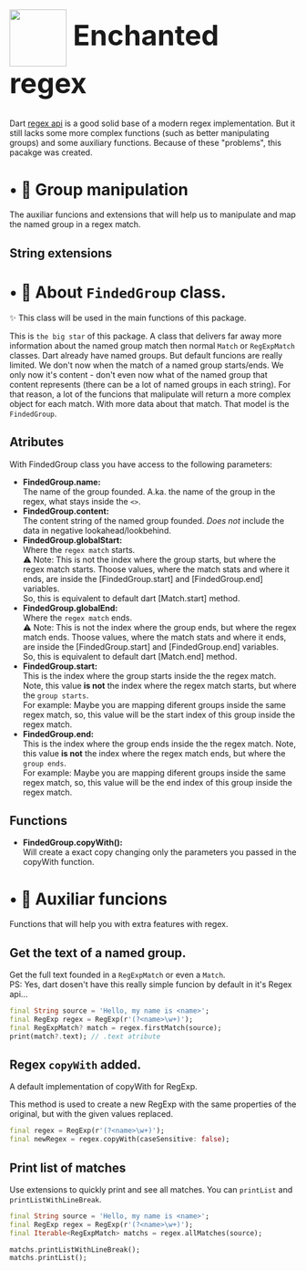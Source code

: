 <style>
.heading-1{
  font-size: 350%!important;
}
</style>

<h1 class="heading-1"><img align="center" height="100" src="https://user-images.githubusercontent.com/84743905/174507937-c8637dd7-5a10-4c12-bf23-945c7872ace2.png"> Enchanted regex</h1>

Dart [regex api](https://api.flutter.dev/flutter/dart-core/RegExp-class.html) is a good solid base of a modern regex implementation. But it still lacks some more complex functions (such as better manipulating groups) and some auxiliary functions. Because of these "problems", this pacakge was created.

# • 🔗 Group manipulation
The auxiliar funcions and extensions that will help us to manipulate and map the named group in a regex match.

## String extensions


# • 🌟 About `FindedGroup` class. 
✨ This class will be used in the main functions of this package.

This is `the big star` of this package. A class that delivers far away more information about the named group match then normal `Match` or `RegExpMatch` classes. Dart already have named groups. But default funcions are really limited. We don't now when the match of a named group starts/ends. We only now it's content - don't even now what of the named group that content represents (there can be a lot of named groups in each string). For that reason, a lot of the funcions that malipulate will return a more complex object for each match. With more data about that match. That model is the `FindedGroup`.

## Atributes
With FindedGroup class you have access to the following parameters:
- **FindedGroup.name:**<br>
The name of the group founded. A.ka. the name of the group in the regex, what stays inside the `<>`.
- **FindedGroup.content:**<br>
The content string of the named group founded. *Does not* include the data in negative lookahead/lookbehind. 
- **FindedGroup.globalStart:**<br>
Where the `regex match` starts.<br>
⚠️ Note: This is not the index where the group starts,
but where the regex match starts. Thoose values, where
the match stats and where it ends, are inside the
[FindedGroup.start] and [FindedGroup.end] variables.<br>
So, this is equivalent to default dart [Match.start] method.
- **FindedGroup.globalEnd:**<br>
Where the `regex match` ends.<br>
⚠️ Note: This is not the index where the group ends,
but where the regex match ends. Thoose values, where
the match stats and where it ends, are inside the
[FindedGroup.start] and [FindedGroup.end] variables.<br>
So, this is equivalent to default dart [Match.end] method.
- **FindedGroup.start:**<br>
This is the index where the group starts inside the
the regex match. Note, this value **is not** the index where
the regex match starts, but where the `group starts`.<br>
For example: Maybe you are mapping diferent groups inside
the same regex match, so, this value will be the start index
of this group inside the regex match.
- **FindedGroup.end:**<br>
This is the index where the group ends inside the
the regex match. Note, this value **is not** the index where
the regex match ends, but where the `group ends`.<br>
For example: Maybe you are mapping diferent groups inside
the same regex match, so, this value will be the end index
of this group inside the regex match.

## Functions
- **FindedGroup.copyWith():**<br>
Will create a exact copy changing only the parameters you passed in the copyWith function.
 
 # • 🔧 Auxiliar funcions
Functions that will help you with extra features with regex.

## Get the text of a named group.
Get the full text founded in a `RegExpMatch` or even a `Match`. 
<br>PS: Yes, dart dosen't have this really simple funcion by default in it's Regex api...
```dart
final String source = 'Hello, my name is <name>';
final RegExp regex = RegExp(r'(?<name>\w+)');
final RegExpMatch? match = regex.firstMatch(source);
print(match?.text); // .text atribute
```

## Regex `copyWith` added.
A default implementation of copyWith for RegExp.

This method is used to create a new RegExp with the same
properties of the original, but with the given values replaced.
```dart
final regex = RegExp(r'(?<name>\w+)');
final newRegex = regex.copyWith(caseSensitive: false);
```

## Print list of matches
Use extensions to quickly print and see all matches.
You can `printList` and `printListWithLineBreak`.
```dart
final String source = 'Hello, my name is <name>';
final RegExp regex = RegExp(r'(?<name>\w+)');
final Iterable<RegExpMatch> matchs = regex.allMatches(source);

matchs.printListWithLineBreak();
matchs.printList();
```